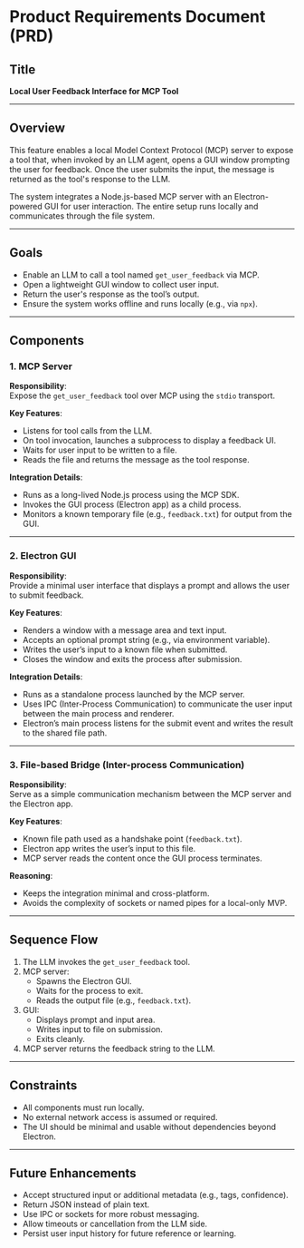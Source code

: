 # Product Requirements Document (PRD)

## Title

**Local User Feedback Interface for MCP Tool**

---

## Overview

This feature enables a local Model Context Protocol (MCP) server to expose a tool that, when invoked by an LLM agent, opens a GUI window prompting the user for feedback. Once the user submits the input, the message is returned as the tool's response to the LLM.

The system integrates a Node.js-based MCP server with an Electron-powered GUI for user interaction. The entire setup runs locally and communicates through the file system.

---

## Goals

- Enable an LLM to call a tool named `get_user_feedback` via MCP.
- Open a lightweight GUI window to collect user input.
- Return the user's response as the tool’s output.
- Ensure the system works offline and runs locally (e.g., via `npx`).

---

## Components

### 1. MCP Server

**Responsibility**:  
Expose the `get_user_feedback` tool over MCP using the `stdio` transport.

**Key Features**:

- Listens for tool calls from the LLM.
- On tool invocation, launches a subprocess to display a feedback UI.
- Waits for user input to be written to a file.
- Reads the file and returns the message as the tool response.

**Integration Details**:

- Runs as a long-lived Node.js process using the MCP SDK.
- Invokes the GUI process (Electron app) as a child process.
- Monitors a known temporary file (e.g., `feedback.txt`) for output from the GUI.

---

### 2. Electron GUI

**Responsibility**:  
Provide a minimal user interface that displays a prompt and allows the user to submit feedback.

**Key Features**:

- Renders a window with a message area and text input.
- Accepts an optional prompt string (e.g., via environment variable).
- Writes the user’s input to a known file when submitted.
- Closes the window and exits the process after submission.

**Integration Details**:

- Runs as a standalone process launched by the MCP server.
- Uses IPC (Inter-Process Communication) to communicate the user input between the main process and renderer.
- Electron’s main process listens for the submit event and writes the result to the shared file path.

---

### 3. File-based Bridge (Inter-process Communication)

**Responsibility**:  
Serve as a simple communication mechanism between the MCP server and the Electron app.

**Key Features**:

- Known file path used as a handshake point (`feedback.txt`).
- Electron app writes the user’s input to this file.
- MCP server reads the content once the GUI process terminates.

**Reasoning**:

- Keeps the integration minimal and cross-platform.
- Avoids the complexity of sockets or named pipes for a local-only MVP.

---

## Sequence Flow

1. The LLM invokes the `get_user_feedback` tool.
2. MCP server:
   - Spawns the Electron GUI.
   - Waits for the process to exit.
   - Reads the output file (e.g., `feedback.txt`).
3. GUI:
   - Displays prompt and input area.
   - Writes input to file on submission.
   - Exits cleanly.
4. MCP server returns the feedback string to the LLM.

---

## Constraints

- All components must run locally.
- No external network access is assumed or required.
- The UI should be minimal and usable without dependencies beyond Electron.

---

## Future Enhancements

- Accept structured input or additional metadata (e.g., tags, confidence).
- Return JSON instead of plain text.
- Use IPC or sockets for more robust messaging.
- Allow timeouts or cancellation from the LLM side.
- Persist user input history for future reference or learning.
